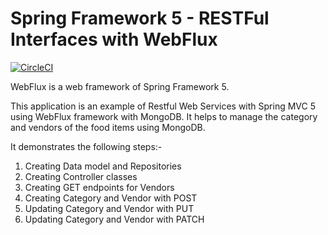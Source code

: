 # Spring Framework 5 - RESTFul Interfaces with WebFlux
[![CircleCI](https://circleci.com/gh/yerasoni20/restservices-spring5-mvc-webflux/tree/master.svg?style=svg)](https://circleci.com/gh/yerasoni20/restservices-spring5-mvc-webflux/tree/master)

WebFlux is a web framework of Spring Framework 5.

This application is an example of Restful Web Services with Spring MVC 5 using WebFlux framework with MongoDB. It helps to manage the category and vendors of the food items using MongoDB. 

It demonstrates the following steps:-

1) Creating Data model and Repositories
2) Creating Controller classes
3) Creating GET endpoints for Vendors
4) Creating Category and Vendor with POST
5) Updating Category and Vendor with PUT
6) Updating Category and Vendor with PATCH
